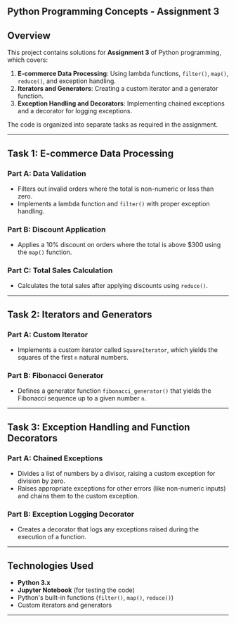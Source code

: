 
## Python Programming Concepts - Assignment 3

## Overview

This project contains solutions for **Assignment 3** of Python programming, which covers:
1. **E-commerce Data Processing**: Using lambda functions, `filter()`, `map()`, `reduce()`, and exception handling.
2. **Iterators and Generators**: Creating a custom iterator and a generator function.
3. **Exception Handling and Decorators**: Implementing chained exceptions and a decorator for logging exceptions.

The code is organized into separate tasks as required in the assignment.

---

## Task 1: E-commerce Data Processing

### Part A: Data Validation
- Filters out invalid orders where the total is non-numeric or less than zero.
- Implements a lambda function and `filter()` with proper exception handling.

### Part B: Discount Application
- Applies a 10% discount on orders where the total is above $300 using the `map()` function.

### Part C: Total Sales Calculation
- Calculates the total sales after applying discounts using `reduce()`.

---

## Task 2: Iterators and Generators

### Part A: Custom Iterator
- Implements a custom iterator called `SquareIterator`, which yields the squares of the first `n` natural numbers.

### Part B: Fibonacci Generator
- Defines a generator function `fibonacci_generator()` that yields the Fibonacci sequence up to a given number `n`.

---

## Task 3: Exception Handling and Function Decorators

### Part A: Chained Exceptions
- Divides a list of numbers by a divisor, raising a custom exception for division by zero.
- Raises appropriate exceptions for other errors (like non-numeric inputs) and chains them to the custom exception.

### Part B: Exception Logging Decorator
- Creates a decorator that logs any exceptions raised during the execution of a function.

---


## Technologies Used

- **Python 3.x**
- **Jupyter Notebook** (for testing the code)
- Python's built-in functions (`filter()`, `map()`, `reduce()`)
- Custom iterators and generators

---
